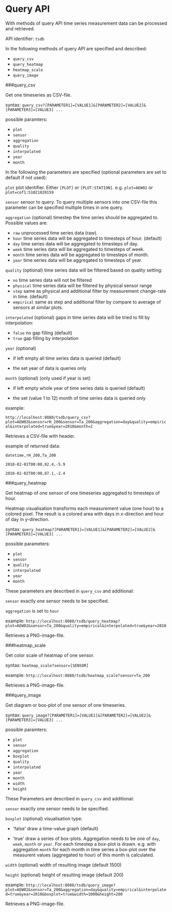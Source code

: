Query API
===

With methods of query API time series measurement data can be processed and retrieved.

API identifier: `tsdb`

In the following methods of query API are specified and described: 
* `query_csv`
* `query_heatmap`
* `heatmap_scale` 
* `query_image`


###query_csv

Get one timeseries as CSV-file.

syntax: `query_csv?[PARAMETER1]=[VALUE1]&[PARAMETER2]=[VALUE2]&[PARAMETER3]=[VALUE3] ...`

possible paramters: 
* `plot` 
* `sensor` 
* `aggregation` 
* `quality` 
* `interpolated` 
* `year` 
* `month`

In the following the parameters are specified (optional parameters are set to default if not used):

`plot` plot identifier. Either `[PLOT]` or `[PLOT:STATION]`. e.g. `plot=AEW02` or `plot=cof1:51021020159`

`sensor` sensor to query. To query multiple sensors into one CSV-file this parameter can be specified multiple times in one query.

`aggregation` (optional) timestep the time series should be aggregated to. Possible values are:

* `raw`  unprocessed time series data (raw).
* `hour` time series data will be aggregated to timesteps of hour. (default)
* `day` time series data will be aggregated to timesteps of day.
* `week` time series data will be aggregated to timesteps of week.
* `month` time series data will be aggregated to timesteps of month.
* `year` time series data will be aggregated to timesteps of year.

`quality` (optional) time series data will be filtered based on quality setting:

* `no` time series data will not be filtered
* `physical` time series data will be filtered by physical sensor range
* `step` same as physical and additional filter by measurement change-rate in time. (default)
* `empirical` same as step and additional filter by compare to average of sensors at similar plots.

`interpolated` (optional) gaps in time series data will be tried to fill by interpolation:

* `false` no gap filling (default)
* `true`  gap filling by interpolation

`year` (optional)

* if left empty all time series data is queried (default)

* the set year of data is queries only

`month` (optional) (only used if year is set)

* if left empty whole year of time series data is queried (default)

* the set (value 1 to 12) month of time series data is queried only    

example:

`http://localhost:8080/tsdb/query_csv?plot=AEW02&sensor=rH_200&sensor=Ta_200&aggregation=day&quality=empirical&interpolated=true&year=2010&month=2`

Retrieves a CSV-file with header.

example of returned data:

`datetime,rH_200,Ta_200`

`2010-02-01T00:00,82.4,-5.9`

`2010-02-02T00:00,87.1,-2.4`


###query_heatmap

Get heatmap of one sensor of one timeseries aggregated to timesteps of hour.

Heatmap visualisation transforms each measurement value (one hour) to a colored pixel. The result is a colored area with days in x-direction and hour of day in y-direction.

syntax: `query_heatmap?[PARAMETER1]=[VALUE1]&[PARAMETER2]=[VALUE2]&[PARAMETER3]=[VALUE3] ...`

possible parameters: 
* `plot` 
* `sensor` 
* `quality` 
* `interpolated` 
* `year` 
* `month`

These parameters are described in `query_csv` and additional:

`sensor` exactly one sensor needs to be specified.

`aggregation` is set to `hour`

example: `http://localhost:8080/tsdb/query_heatmap?plot=AEW02&sensor=Ta_200&quality=empirical&interpolated=true&year=2010`

Retrieves a PNG-image-file.

###heatmap_scale

Get color scale of heatmap of one sensor.

syntax: `heatmap_scale?sensor=[SENSOR]`

example: `http://localhost:8080/tsdb/heatmap_scale?sensor=Ta_200`

Retrieves a PNG-image-file.

###query_image

Get diagram or box-plot of one sensor of one timeseries.

syntax: `query_image?[PARAMETER1]=[VALUE1]&[PARAMETER2]=[VALUE2]&[PARAMETER3]=[VALUE3] ...`

possible paramters: 
* `plot` 
* `sensor` 
* `aggregation` 
* `boxplot` 
* `quality` 
* `interpolated` 
* `year` 
* `month` 
* `width` 
* `height`

These Parameters are described in `query_csv` and additional:

`sensor` exactly one sensor needs to be specified.

`boxplot` (optional) visualisation type:

* 'false' draw a time-value graph (default)

* 'true' draw a series of box-plots. Aggregation needs to be one of `day`, `week`, `month` or `year`. For each timestep a box-plot is drawn. e.g. with aggregation `month` for each month in time series a box-plot over the measurent values (aggregated to hour) of this month is calculated.

`width` (optional) width of resulting image (default 1500)

`height` (optional) height of resulting image (default 200)

example: `http://localhost:8080/tsdb/query_image?plot=AEW02&sensor=Ta_200&aggregation=day&quality=empirical&interpolated=true&year=2010&boxplot=true&width=1000&height=200`

Retrieves a PNG-image-file.
